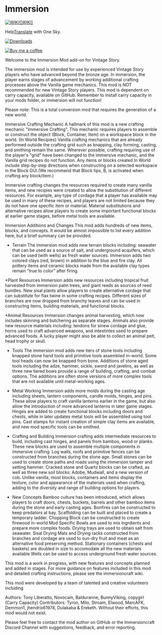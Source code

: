 # Immersion

<a href="http://wiki.immersioncraft.com/index.php?title=Main_Page">
         <img alt="WIKI" src="https://github.com/TonyLiberatto/Immersion/blob/master/WIPAssets/GitAssets/wiki-logo.png">![WIKI]</a>

Help<a href="https://osm7bmw.oneskyapp.com/collaboration/project?id=167440">Translate</a> with One Sky.


[![Downloads](https://img.shields.io/github/downloads/TonyLiberatto/Immersion/total?style=for-the-badge)](https://github.com/TonyLiberatto/Immersion/releases)

[![Buy me a coffee](https://bmc-cdn.nyc3.digitaloceanspaces.com/BMC-button-images/custom_images/orange_img.png)](https://www.buymeacoffee.com/LT6jNpWMI)

Welcome to the Immersion Mod add-on for Vintage Story.

The immersion mod is intended for use by experienced Vintage Story players who have advanced beyond the bronze age. In immersion, the player earns stages of advancement by working additional crafting processes above the Vanilla game mechanics. This mod is NOT recommended for new Vintage Story players.  This mod is dependent on carry capacity, available on GitHub. Remember to install carry capacity in your mods folder, or immersion will not function!

Please note: This is a total conversion mod that requires the generation of a new world.

Immersive Crafting Mechanic
A hallmark of this mod is a new crafting mechanic "Immersive Crafting". This mechanic requires players to assemble or construct the object (Block, Container, Item) on a workspace block in the world. (In World Recipies) Vanilla crafting mechanics that are already performed outside the crafting grid such as knapping, clay forming, casting, and smithing remain the same. 
Wherever possible, crafting requiring use of the player's "grid" have been changed to the immersive mechanic, and the Vanilla grid recipes do not function. Any items or blocks created In World include step-by-step directions when constructing on a selected workspace in the Block GUI.(We recommend that Block tips, B, is activated when crafting any block/item.)

Immersive crafting changes the resources required to create many vanilla items, and new recipies were created to allow the substitution of different resources. For example, any type of cordage that a player has available may be used in many of these recipes, and players are not limited because they do  not have one specific item or material. Material substitutions and alternative recipes allow players to create some important functional blocks at earlier game stages, before metal tools are available.

Immersion Additions and Changes
This mod adds hundreds of new items, blocks, and concepts. It would be almost impossible to list every addition here, but a brief summary can be provided.

* Terrain
The immersion mod adds new terrain blocks including: seawater that can be used as a source of salt, and underground acquifers, which can be used (with wells) as fresh water sources. Immersion adds two colored clays (red, brown) in addition to the blue and fire clay. All pottery items and ceramic blocks made from the available clay types remain "true to color" after firing. 

*Plant Resources
Immersion adds new resources including tropical fruit harvested from immersion palm trees, and giant reeds as sources of reed bundles. New sisal plants allow players to create alternative cordage that can substitute for flax twine in some crafting recipes. Different sizes of branches are now dropped from branchy leaves and can be used in constructng items, building materials, and functional blocks. 

*Animal Resources
Immersion changes animal harvesting, which now includes skinning and butchering as separate stages. Animals also provide new resource materials including: tendons for sinew cordage and glue, horns used to craft advanced weapons, and intestintes used to prepare advanced foods. A lucky player might also be able to collect an animal pelt, head trophy or skull.

* Tools
The immersion mod adds new tiers of stone tools including knapped stone hand tools and primitive tools assembled in-world. Some tool heads can now be knapped from bone. Additions of stone aged tools including the adze, hammer, sickle, sword and javelins, as well as three new tiered bows provide a range of building, crafting, and combat options.  The additions are often stone versions of more complex tools that are not available until metal-working ages. 

* Metal Working
Immersion adds more molds during the casting age including sheets, lantern components, candle molds, hinges, and pins. These allow players to craft vanilla lanterns earlier in the game, but also allow the introduction of more advanced lanterns in later game stages. Hinges are added to create functional blocks including doors and chests, while in later updates metal tools will be assembled using tool pins. Cast stamps for instant creation of simple clay items are available, and new mod specific tools can be smithed.

* Crafting and Building
Immersion crafting adds intermediate resources to build, including cast hinges, and panels from bamboo, wood or planks. These new blocks are used to assemble multiple components in immersive crafting. Log walls, roofs and primitive fences can be constructed from branches during the stone age. Small stones can be used to create stone paths and roads using  the immersion tamper and setting hammer. Cracked stone and Quartz blocks can be crafted, as well as three new soil blocks: Adobe, Mudwall, and a new version of cob. Unlike vanilla, most blocks, containers and items display the texture, color and appearance of the materials used when crafting, adding to the diversity and range of building options for players.

* New Concepts
Bamboo culture has been introduced, which allows players to craft doors, chests, buckets, barrels and other bamboo items during the stone and early casting ages.
Bonfires can be constructed to keep predators at bay.
Scaffolding can be built and placed to create a temporary ladder.
Chopping Block can be constructed to create firewood in-world
Mod Specific Bowls are used to mix ingrdients and prepare more complex foods.
Drying trays are used to obtain salt from seawater.
Sisal Drying Mats and Drying racks constructed from branches and cordage are used to sun-dry fruit and meat as an alternative food preserving method.
Stationary containers (chests and baskets) are doubled in size to accomodate all the new materials available
Wells can be used to access underground fresh water sources.


This mod is a work in progress, with new features and concepts planned and added in stages. For more guidance on features included in this mod and detailed crafting instructions, please see the immersioncraft wiki.

This mod were developed by a team of talented and creative volunteers including

Authors: Tony Liberatto, Novocain, Balduranne, BunnyViking, copygirl (Carry Capacity)
Contributors: Tyron, Milo, Stroam, Elwood, MarcAFK, Demmon1, jhendrix61978, Dulakaba & Ereketh.
Without their efforts, this mod would not exist.

Please feel free to contact the mod author on GitHub or the Immersioncraft Discord Channel with suggestions, feedback, and error reporting.
